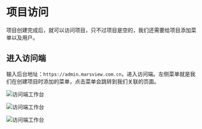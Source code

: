 # 项目访问

项目创建完成后，就可以访问项目，只不过项目是空的，我们还需要给项目添加菜单以及用户。

## 进入访问端

输入后台地址：`https://admin.marsview.com.cn`，进入访问端。左侧菜单就是我们在创建项目时添加的菜单，点击菜单会跳转到我们关联的页面。

![访问端工作台](/project/console.png)

![访问端工作台](/project/admin1.png)

![访问端工作台](/project/admin2.png)
